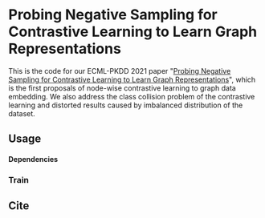 # Probing Negative Sampling for Contrastive Learning to Learn Graph Representations
This is the code for our ECML-PKDD 2021 paper "[Probing Negative Sampling for Contrastive Learning to Learn Graph Representations](https://arxiv.org/abs/2104.06317)", which is the first proposals of node-wise contrastive learning to graph data embedding. We also address the class collision problem of the contrastive learning and distorted results caused by imbalanced distribution of the dataset.
## Usage
#### Dependencies

### Train 

## Cite
